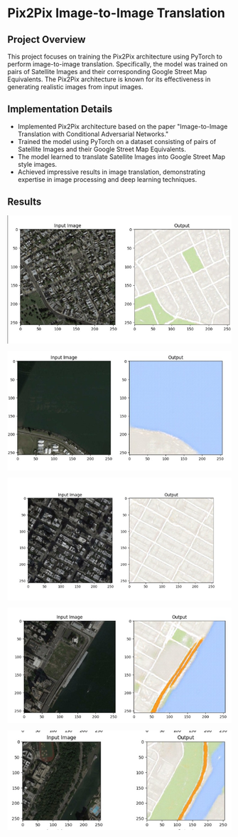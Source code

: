 # Pix2Pix Image-to-Image Translation

## Project Overview

This project focuses on training the Pix2Pix architecture using PyTorch to perform image-to-image translation. Specifically, the model was trained on pairs of Satellite Images and their corresponding Google Street Map Equivalents. The Pix2Pix architecture is known for its effectiveness in generating realistic images from input images.

## Implementation Details

- Implemented Pix2Pix architecture based on the paper "Image-to-Image Translation with Conditional Adversarial Networks."
- Trained the model using PyTorch on a dataset consisting of pairs of Satellite Images and their Google Street Map Equivalents.
- The model learned to translate Satellite Images into Google Street Map style images.
- Achieved impressive results in image translation, demonstrating expertise in image processing and deep learning techniques.

## Results

![Satellite Image](Results/2f2a3d7a-2d89-446e-b1c9-859c69d9e3b7.jpg) 

![Satellite Image](Results/27572218-904b-478f-8fd7-7e94316ecc43.jpg)

![Satellite Image](Results/a33f3945-8fc1-4529-85ff-ea29a0c578e2.jpg)

![Satellite Image](Results/d20b5b36-1c7e-4dda-b027-6bee9a8e1f77.jpg)

![Satellite Image](Results/d65fd023-61c4-4274-805a-05d3cc7e0d47.jpg)

